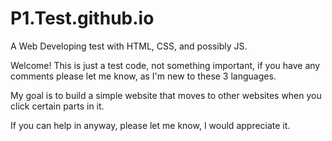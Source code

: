 # P1.Test.github.io
A Web Developing test with HTML, CSS, and possibly JS.

Welcome! This is just a test code, not something important, if you have any comments please let me know, as I'm new to these 3 languages.

My goal is to build a simple website that moves to other websites when you click certain parts in it.

If you can help in anyway, please let me know, I would appreciate it.